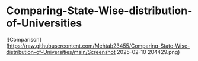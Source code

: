 # Comparing-State-Wise-distribution-of-Universities
![Comparison](https://raw.githubusercontent.com/Mehtab23455/Comparing-State-Wise-distribution-of-Universities/main/Screenshot 2025-02-10 204429.png)
